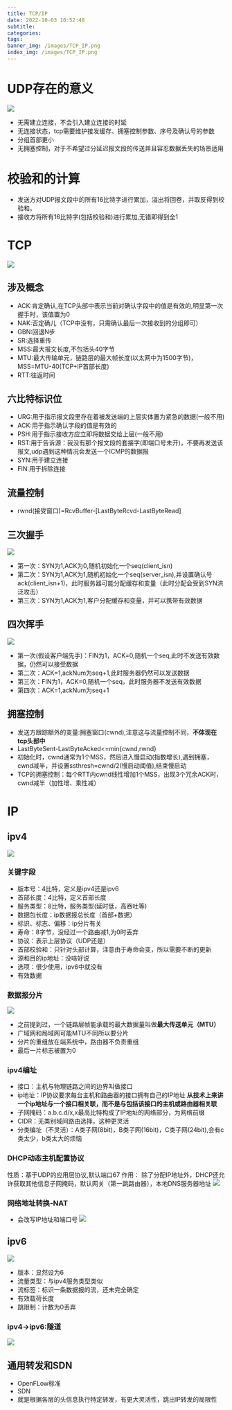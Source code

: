 ```yaml
---
title: TCP/IP
date: 2022-10-03 10:52:48
subtitle:
categories:
tags:
banner_img: /images/TCP_IP.png
index_img: /images/TCP_IP.png
---
```


# UDP存在的意义
![](/images/UDP.png)
- 无需建立连接，不会引入建立连接的时延
- 无连接状态，tcp需要维护接发缓存、拥塞控制参数、序号及确认号的参数
- 分组首部更小
- 无拥塞控制，对于不希望过分延迟报文段的传送并且容忍数据丢失的场景适用
# 校验和的计算
- 发送方对UDP报文段中的所有16比特字进行累加，溢出将回卷，并取反得到校验和。
- 接收方将所有16比特字(包括校验和)进行累加,无错即得到全1
# TCP
![](/images/TCP.png)
## 涉及概念
- ACK:肯定确认,在TCP头部中表示当前对确认字段中的值是有效的,明显第一次握手时，该值置为0
- NAK:否定确儿（TCP中没有，只需确认最后一次接收到的分组即可）
- GBN:回退N步
- SR:选择重传
- MSS:最大报文长度,不包括头40字节
- MTU:最大传输单元，链路层的最大帧长度(以太网中为1500字节)，MSS=MTU-40(TCP+IP首部长度)
- RTT:往返时间
## 六比特标识位
- URG:用于指示报文段里存在着被发送端的上层实体置为紧急的数据(一般不用)
- ACK:用于指示确认字段的值是有效的
- PSH:用于指示接收方应立即将数据交给上层(一般不用)
- RST:用于告诉源：我没有那个报文段的套接字(即端口号未开)，不要再发送该报文,udp遇到这种情况会发送一个ICMP的数据报
- SYN:用于建立连接
- FIN:用于拆除连接
## 流量控制
- rwnd(接受窗口)=RcvBuffer-[LastByteRcvd-LastByteRead]
## 三次握手
![](/images/handshake.png)
- 第一次：SYN为1,ACK为0,随机初始化一个seq(client_isn)
- 第二次：SYN为1,ACK为1,随机初始化一个seq(server_isn),并设置确认号ack(client_isn+1)，此时服务器可能分配缓存和变量（此时分配会受到SYN洪泛攻击）
- 第三次：SYN为1,ACK为1,客户分配缓存和变量，并可以携带有效数据
## 四次挥手
![](/images/byebye.png)
- 第一次(假设客户端先手)：FIN为1，ACK=0,随机一个seq,此时不发送有效数据，仍然可以接受数据
- 第二次：ACK=1,ackNum为seq+1,此时服务器仍然可以发送数据
- 第三次：FIN为1，ACK=0,随机一个seq，此时服务器不发送有效数据
- 第四次：ACK=1,ackNum为seq+1
## 拥塞控制
- 发送方跟踪额外的变量:拥塞窗口(cwnd),注意这与流量控制不同，**不体现在tcp头部中**
- LastByteSent-LastByteAcked<=min{cwnd,rwnd}
- 初始化时，cwnd通常为1个MSS，然后进入慢启动(指数增长),遇到拥塞，cwnd减半，并设置ssthresh=cwnd/2(慢启动阈值),结束慢启动
- TCP的拥塞控制：每个RTT内cwnd线性增加1个MSS，出现3个冗余ACK时，cwnd减半（加性增、乘性减）
# IP
## ipv4
![](/images/IP.png)
### 关键字段
- 版本号：4比特，定义是ipv4还是ipv6
- 首部长度：4比特，定义首部长度
- 服务类型：8比特，服务类型(延时低，高吞吐等)
- 数据包长度：ip数据报总长度（首部+数据）
- 标识、标志、偏移：ip分片有关
- 寿命：8字节，没经过一个路由减1,为0时丢弃
- 协议：表示上层协议（UDP还是）
- 首部校验和：只针对头部计算，注意由于寿命会变，所以需要不断的更新
- 源和目的ip地址：没啥好说
- 选项：很少使用，ipv6中就没有
- 有效数据
### 数据报分片
![](/images/IP_fra.png)
- 之前提到过，一个链路层帧能承载的最大数据量叫做**最大传送单元（MTU）**
- 广域网和局域网可能MTU不同所以要分片
- 分片的重组放在端系统中，路由器不负责重组
- 最后一片标志被置为0
### ipv4编址
- 接口：主机与物理链路之间的边界叫做接口
- ip地址：IP协议要求每台主机和路由器的接口拥有自己的IP地址
**从技术上来讲一个ip地址与一个接口相关联，而不是与包括该接口的主机或路由器相关联**
- 子网掩码：a.b.c.d/x,x最高比特构成了IP地址的网络部分，为网络前缀
- CIDR：无类别域间路由选择，这种更灵活
- 分类编址（不灵活）：A类子网(8bit)，B类子网(16bit)，C类子网(24bit),会有c类太少，b类太大的烦恼
### DHCP动态主机配置协议
性质：基于UDP的应用层协议,默认端口67
作用： 除了分配IP地址外，DHCP还允许获取其他信息子网掩码，默认网关（第一跳路由器），本地DNS服务器地址
![](/images/DHCP.png)
### 网络地址转换-NAT
- 会改写IP地址和端口号
![](/images/NAT.png)
## ipv6
![](/images/IPV6.png)
- 版本：显然设为6
- 流量类型：与ipv4服务类型类似
- 流标签：标识一条数据报的流，还未完全确定
- 有效载荷长度
- 跳限制：计数为0丢弃
### ipv4->ipv6:隧道
![](/images/tunneling.png)
## 通用转发和SDN
- OpenFLow标准
- SDN
- 就是根据各层的头信息执行特定转发，有更大灵活性，跳出IP转发的局限性

